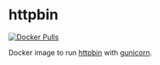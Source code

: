 httpbin
=======

[![Docker Pulls](https://img.shields.io/docker/pulls/paddycarey/httpbin.svg)](https://hub.docker.com/r/paddycarey/httpbin/)

Docker image to run [httpbin](https://github.com/Runscope/httpbin) with [gunicorn](https://github.com/benoitc/gunicorn).
